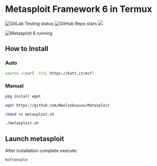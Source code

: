 # Metasploit Framework 6 in Termux
![GitLab Testing status](https://gitlab.com/gushmazuko/metasploit_in_termux/badges/master/pipeline.svg) ![GitHub Repo stars](https://img.shields.io/github/stars/gushmazuko/metasploit_in_termux?style=social) [![](https://img.shields.io/badge/GitLab-Mirror-succes?link=https://gitlab.com/gushmazuko/metasploit_in_termux)](https://gitlab.com/gushmazuko/metasploit_in_termux)

![Metasploit 6 running](https://tech4use.com/wp-content/uploads/2019/03/maxresdefault-1.jpg)

## How to Install
### Auto
```bash
source <(curl -fsSL https://kutt.it/msf)
```

### Manual
```bash
pkg install wget

wget https://github.com/Beelzebuuuuu/Matasploit

chmod +x metasploit.sh

./metasploit.sh
```

## Launch metasploit
After installation complete execute:
```bash
msfconsole
```
